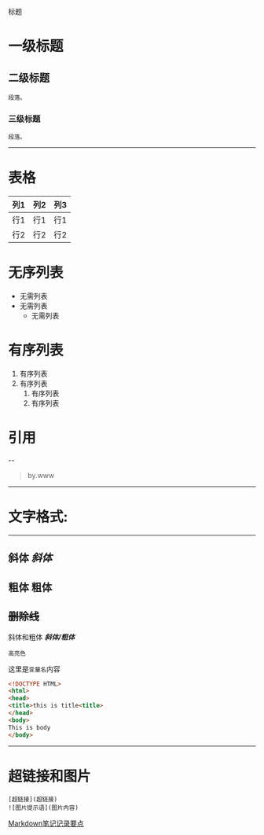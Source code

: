 标题
# 一级标题
## 二级标题
    段落。
### 三级标题
    段落。
---
# 表格

|列1|列2|列3|
|-|-|-|
|行1|行1|行1|
|行2|行2|行2|

# 无序列表
* 无需列表
* 无需列表
    * 无需列表

# 有序列表
1. 有序列表
2. 有序列表
    1. 有序列表
    2. 有序列表

# 引用
--
> by.www
---
# 文字格式:
---
斜体 *斜体*
---
粗体 **粗体**
---
~~删除线~~
---
斜体和粗体 ***斜体/粗体***
 
```高亮色```

这里是`变量名`内容
```HTML
<!DOCTYPE HTML>
<html>
<head>
<title>this is title<title>
</head>
<body>
This is body
</body>
``` 
---
# 超链接和图片
```
[超链接](超链接)
![图片提示语](图片内容) 
```
[Markdown笔记记录要点](https://orangex4.cool/post/notes-in-markdown/#%E4%BF%AE%E6%94%B9%E9%A2%84%E8%A7%88%E7%AA%97%E5%8F%A3%E8%83%8C%E6%99%AF-%E9%80%89%E5%81%9A)
